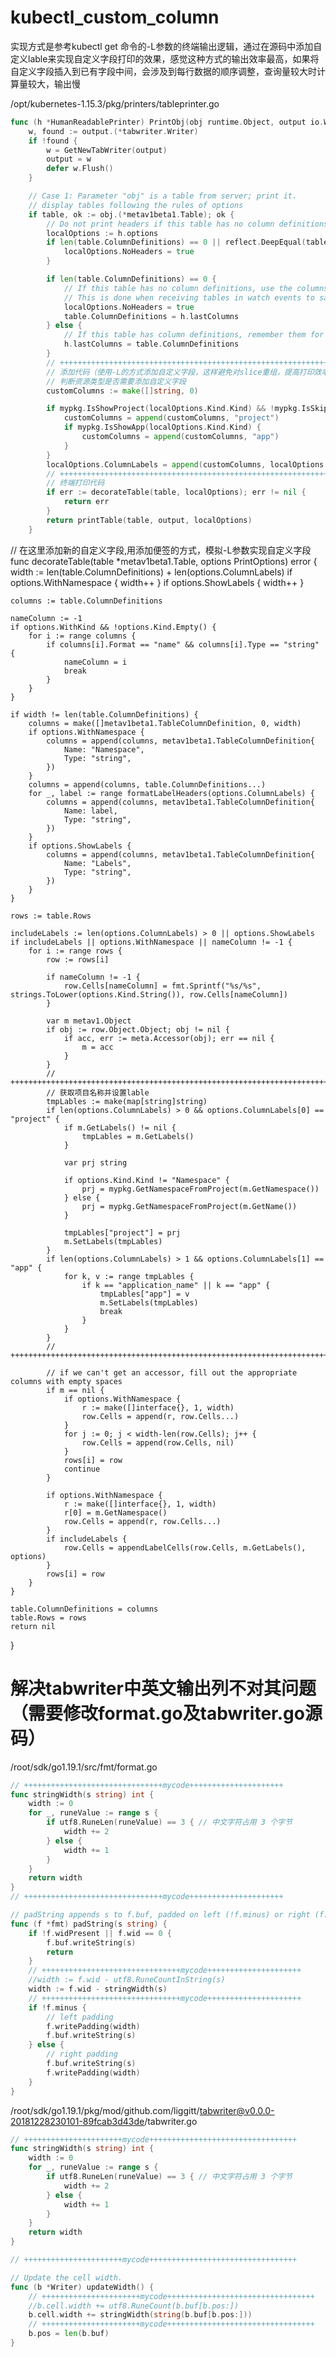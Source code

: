 # kubectl_custom_column 

实现方式是参考kubectl get 命令的-L参数的终端输出逻辑，通过在源码中添加自定义lable来实现自定义字段打印的效果，感觉这种方式的输出效率最高，如果将自定义字段插入到已有字段中间，会涉及到每行数据的顺序调整，查询量较大时计算量较大，输出慢

/opt/kubernetes-1.15.3/pkg/printers/tableprinter.go
```go
func (h *HumanReadablePrinter) PrintObj(obj runtime.Object, output io.Writer) error {
	w, found := output.(*tabwriter.Writer)
	if !found {
		w = GetNewTabWriter(output)
		output = w
		defer w.Flush()
	}

	// Case 1: Parameter "obj" is a table from server; print it.
	// display tables following the rules of options
	if table, ok := obj.(*metav1beta1.Table); ok {
		// Do not print headers if this table has no column definitions, or they are the same as the last ones we printed
		localOptions := h.options
		if len(table.ColumnDefinitions) == 0 || reflect.DeepEqual(table.ColumnDefinitions, h.lastColumns) {
			localOptions.NoHeaders = true
		}

		if len(table.ColumnDefinitions) == 0 {
			// If this table has no column definitions, use the columns from the last table we printed for decoration and layout.
			// This is done when receiving tables in watch events to save bandwidth.
			localOptions.NoHeaders = true
			table.ColumnDefinitions = h.lastColumns
		} else {
			// If this table has column definitions, remember them for future use.
			h.lastColumns = table.ColumnDefinitions
		}
		// ++++++++++++++++++++++++++++++++++++++++++++++++++++++++++++++++++++++++++++++++++++
		// 添加代码（使用-L的方式添加自定义字段，这样避免对slice重组，提高打印效率）
		// 判断资源类型是否需要添加自定义字段
		customColumns := make([]string, 0)

		if mypkg.IsShowProject(localOptions.Kind.Kind) && !mypkg.IsSkip {
			customColumns = append(customColumns, "project")
			if mypkg.IsShowApp(localOptions.Kind.Kind) {
				customColumns = append(customColumns, "app")
			}
		}
		localOptions.ColumnLabels = append(customColumns, localOptions.ColumnLabels...)
		// ++++++++++++++++++++++++++++++++++++++++++++++++++++++++++++++++++++++++++++++++++++
		// 终端打印代码
		if err := decorateTable(table, localOptions); err != nil {
			return err
		}
		return printTable(table, output, localOptions)
	}
```

// 在这里添加新的自定义字段,用添加便签的方式，模拟-L参数实现自定义字段
func decorateTable(table *metav1beta1.Table, options PrintOptions) error {
	width := len(table.ColumnDefinitions) + len(options.ColumnLabels)
	if options.WithNamespace {
		width++
	}
	if options.ShowLabels {
		width++
	}

	columns := table.ColumnDefinitions

	nameColumn := -1
	if options.WithKind && !options.Kind.Empty() {
		for i := range columns {
			if columns[i].Format == "name" && columns[i].Type == "string" {
				nameColumn = i
				break
			}
		}
	}

	if width != len(table.ColumnDefinitions) {
		columns = make([]metav1beta1.TableColumnDefinition, 0, width)
		if options.WithNamespace {
			columns = append(columns, metav1beta1.TableColumnDefinition{
				Name: "Namespace",
				Type: "string",
			})
		}
		columns = append(columns, table.ColumnDefinitions...)
		for _, label := range formatLabelHeaders(options.ColumnLabels) {
			columns = append(columns, metav1beta1.TableColumnDefinition{
				Name: label,
				Type: "string",
			})
		}
		if options.ShowLabels {
			columns = append(columns, metav1beta1.TableColumnDefinition{
				Name: "Labels",
				Type: "string",
			})
		}
	}

	rows := table.Rows

	includeLabels := len(options.ColumnLabels) > 0 || options.ShowLabels
	if includeLabels || options.WithNamespace || nameColumn != -1 {
		for i := range rows {
			row := rows[i]

			if nameColumn != -1 {
				row.Cells[nameColumn] = fmt.Sprintf("%s/%s", strings.ToLower(options.Kind.String()), row.Cells[nameColumn])
			}

			var m metav1.Object
			if obj := row.Object.Object; obj != nil {
				if acc, err := meta.Accessor(obj); err == nil {
					m = acc
				}
			}
			// ++++++++++++++++++++++++++++++++++++++++++++++++++++++++++++++++++++++++++++++++++++
			// 获取项目名称并设置lable
			tmpLables := make(map[string]string)
			if len(options.ColumnLabels) > 0 && options.ColumnLabels[0] == "project" {
				if m.GetLabels() != nil {
					tmpLables = m.GetLabels()
				}

				var prj string

				if options.Kind.Kind != "Namespace" {
					prj = mypkg.GetNamespaceFromProject(m.GetNamespace())
				} else {
					prj = mypkg.GetNamespaceFromProject(m.GetName())
				}

				tmpLables["project"] = prj
				m.SetLabels(tmpLables)
			}
			if len(options.ColumnLabels) > 1 && options.ColumnLabels[1] == "app" {
				for k, v := range tmpLables {
					if k == "application_name" || k == "app" {
						tmpLables["app"] = v
						m.SetLabels(tmpLables)
						break
					}
				}
			}
			// ++++++++++++++++++++++++++++++++++++++++++++++++++++++++++++++++++++++++++++++++++++

			// if we can't get an accessor, fill out the appropriate columns with empty spaces
			if m == nil {
				if options.WithNamespace {
					r := make([]interface{}, 1, width)
					row.Cells = append(r, row.Cells...)
				}
				for j := 0; j < width-len(row.Cells); j++ {
					row.Cells = append(row.Cells, nil)
				}
				rows[i] = row
				continue
			}

			if options.WithNamespace {
				r := make([]interface{}, 1, width)
				r[0] = m.GetNamespace()
				row.Cells = append(r, row.Cells...)
			}
			if includeLabels {
				row.Cells = appendLabelCells(row.Cells, m.GetLabels(), options)
			}
			rows[i] = row
		}
	}

	table.ColumnDefinitions = columns
	table.Rows = rows
	return nil
}

<!--
/opt/kubernetes-1.15.3/pkg/kubectl/cmd/get/humanreadable_flags.go
line 99:	printersinternal.AddHandlers(p) 
-->

# 解决tabwriter中英文输出列不对其问题（需要修改format.go及tabwriter.go源码）
/root/sdk/go1.19.1/src/fmt/format.go
```go
// +++++++++++++++++++++++++++++++mycode+++++++++++++++++++++
func stringWidth(s string) int {
	width := 0
	for _, runeValue := range s {
		if utf8.RuneLen(runeValue) == 3 { // 中文字符占用 3 个字节
			width += 2
		} else {
			width += 1
		}
	}
	return width
}
// +++++++++++++++++++++++++++++++mycode+++++++++++++++++++++

// padString appends s to f.buf, padded on left (!f.minus) or right (f.minus).
func (f *fmt) padString(s string) {
	if !f.widPresent || f.wid == 0 {
		f.buf.writeString(s)
		return
	}
    // +++++++++++++++++++++++++++++++mycode+++++++++++++++++++++
	//width := f.wid - utf8.RuneCountInString(s)
	width := f.wid - stringWidth(s)
    // +++++++++++++++++++++++++++++++mycode+++++++++++++++++++++
	if !f.minus {
		// left padding
		f.writePadding(width)
		f.buf.writeString(s)
	} else {
		// right padding
		f.buf.writeString(s)
		f.writePadding(width)
	}
}
```

/root/sdk/go1.19.1/pkg/mod/github.com/liggitt/tabwriter@v0.0.0-20181228230101-89fcab3d43de/tabwriter.go
```go
// ++++++++++++++++++++++mycode+++++++++++++++++++++++++++++++++
func stringWidth(s string) int {
	width := 0
	for _, runeValue := range s {
		if utf8.RuneLen(runeValue) == 3 { // 中文字符占用 3 个字节
			width += 2
		} else {
			width += 1
		}
	}
	return width
}

// ++++++++++++++++++++++mycode+++++++++++++++++++++++++++++++++

// Update the cell width.
func (b *Writer) updateWidth() {
    // ++++++++++++++++++++++mycode+++++++++++++++++++++++++++++++++
	//b.cell.width += utf8.RuneCount(b.buf[b.pos:])
	b.cell.width += stringWidth(string(b.buf[b.pos:]))
	// ++++++++++++++++++++++mycode+++++++++++++++++++++++++++++++++
	b.pos = len(b.buf)
}
```
